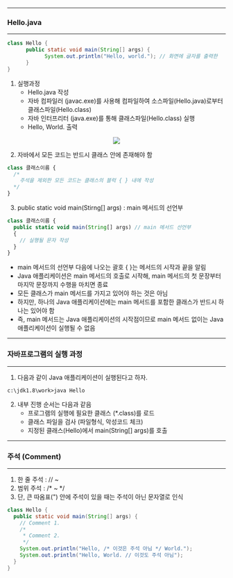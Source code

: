 -----
### Hello.java
-----
```java
class Hello { 
      public static void main(String[] args) { 
            System.out.println("Hello, world."); // 화면에 글자를 출력한
      }
}
```

1. 실행과정
   - Hello.java 작성
   - 자바 컴파일러 (javac.exe)를 사용해 컴파일하여 소스파일(Hello.java)로부터 클래스파일(Hello.class)
   - 자바 인터프리터 (java.exe)를 통해 클래스파일(Hello.class) 실행
   - Hello, World. 출력
<div align="center">
<img src="https://github.com/sooyounghan/Java/assets/34672301/8f4a6de6-92d1-4816-9a6e-47a5869d9d94">
</div>

2. 자바에서 모든 코드는 반드시 클래스 안에 존재해야 함
```js
class 클래스이름 {
  /*
    주석을 제외한 모든 코드는 클래스의 블럭 { } 내에 작성
  */
}
```

3. public static void main(Stirng[] args) : main 메서드의 선언부
```js
class 클래스이름 {
  public static void main(String[] args) // main 메서드 선언부
  {
    // 실행될 문자 작성
  }
}
```
  - main 메서드의 선언부 다음에 나오는 괄호 { }는 메서드의 시작과 끝을 알림
  - Java 애플리케이션은 main 메서드의 호출로 시작해, main 메서드의 첫 문장부터 마지막 문장까지 수행을 마치면 종료
  - 모든 클래스가 main 메서드를 가지고 있어야 하는 것은 아님
  - 하지만, 하나의 Java 애플리케이션에는 main 메서드를 포함한 클래스가 반드시 하나는 있어야 함
  - 즉, main 메서드는 Java 애플리케이션의 시작점이므로 main 메서드 없이는 Java 애플리케이션이 실행될 수 없음

-----
### 자바프로그램의 실행 과정
-----
1. 다음과 같이 Java 애플리케이션이 실행된다고 하자.
```
c:\jdk1.8\work>java Hello
```

2. 내부 진행 순서는 다음과 같음
   - 프로그램의 실행에 필요한 클래스 (*.class)를 로드
   - 클래스 파일을 검사 (파일형식, 악성코드 체크)
   - 지정된 클래스(Hello)에서 main(String[] args)를 호출
  
-----
### 주석 (Comment)
-----     
1. 한 줄 주석 : // ~
2. 범위 주석 : /* ~ */
3. 단, 큰 따옴표(") 안에 주석이 있을 때는 주석이 아닌 문자열로 인식
```java
class Hello {
  public static void main(String[] args) {
    // Comment 1.
    /*
     * Comment 2.
     */
    System.out.println("Hello, /* 이것은 주석 아님 */ World.");
    System.out.println("Hello, World. // 이것도 주석 아님");
  }
}
```
